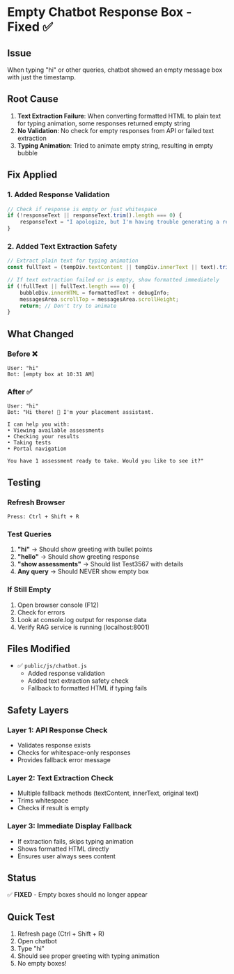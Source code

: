 # Empty Chatbot Response Box - Fixed ✅

## Issue
When typing "hi" or other queries, chatbot showed an empty message box with just the timestamp.

## Root Cause
1. **Text Extraction Failure**: When converting formatted HTML to plain text for typing animation, some responses returned empty string
2. **No Validation**: No check for empty responses from API or failed text extraction
3. **Typing Animation**: Tried to animate empty string, resulting in empty bubble

## Fix Applied

### 1. Added Response Validation
```javascript
// Check if response is empty or just whitespace
if (!responseText || responseText.trim().length === 0) {
    responseText = "I apologize, but I'm having trouble generating a response. Please try asking your question again.";
}
```

### 2. Added Text Extraction Safety
```javascript
// Extract plain text for typing animation
const fullText = (tempDiv.textContent || tempDiv.innerText || text).trim();

// If text extraction failed or is empty, show formatted immediately
if (!fullText || fullText.length === 0) {
    bubbleDiv.innerHTML = formattedText + debugInfo;
    messagesArea.scrollTop = messagesArea.scrollHeight;
    return; // Don't try to animate
}
```

## What Changed

### Before ❌
```
User: "hi"
Bot: [empty box at 10:31 AM]
```

### After ✅
```
User: "hi"
Bot: "Hi there! 👋 I'm your placement assistant.

I can help you with:
• Viewing available assessments
• Checking your results
• Taking tests
• Portal navigation

You have 1 assessment ready to take. Would you like to see it?"
```

## Testing

### Refresh Browser
```
Press: Ctrl + Shift + R
```

### Test Queries
1. **"hi"** → Should show greeting with bullet points
2. **"hello"** → Should show greeting response
3. **"show assessments"** → Should list Test3567 with details
4. **Any query** → Should NEVER show empty box

### If Still Empty
1. Open browser console (F12)
2. Check for errors
3. Look at console.log output for response data
4. Verify RAG service is running (localhost:8001)

## Files Modified
- ✅ `public/js/chatbot.js`
  - Added response validation
  - Added text extraction safety check
  - Fallback to formatted HTML if typing fails

## Safety Layers

### Layer 1: API Response Check
- Validates response exists
- Checks for whitespace-only responses
- Provides fallback error message

### Layer 2: Text Extraction Check
- Multiple fallback methods (textContent, innerText, original text)
- Trims whitespace
- Checks if result is empty

### Layer 3: Immediate Display Fallback
- If extraction fails, skips typing animation
- Shows formatted HTML directly
- Ensures user always sees content

## Status
✅ **FIXED** - Empty boxes should no longer appear

## Quick Test
1. Refresh page (Ctrl + Shift + R)
2. Open chatbot
3. Type "hi"
4. Should see proper greeting with typing animation
5. No empty boxes!
